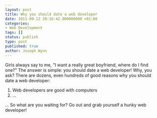 ```yaml
---
layout: post
title: Why you should date a web developer
date: 2011-09-12 20:16:42.000000000 +01:00
categories:
- Web Development
tags: []
status: publish
type: post
published: true
author: Joseph Wynn
---
```

<p>Girls always say to me, "I want a really great boyfriend, where do I find one?" The answer is simple: you should date a web developer! Why, you ask? There are dozens, even hundreds of good reasons why you should date a web developer:</p>
<ol>
<li>Web developers are good with computers</li>
<li>...</li>
</ol>
<p>... So what are you waiting for? Go out and grab yourself a hunky web developer!</p>

